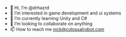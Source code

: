 - 👋 Hi, I’m @drhazrd
- 👀 I’m interested in game development and ui systems
- 🌱 I’m currently learning Unity and C#
- 💞️ I’m looking to collaborate on anything
- 📫 How to reach me nick@colossalrobot.com

<!---
drhazrd/drhazrd is a ✨ special ✨ repository because its `README.md` (this file) appears on your GitHub profile.
You can click the Preview link to take a look at your changes.
--->
